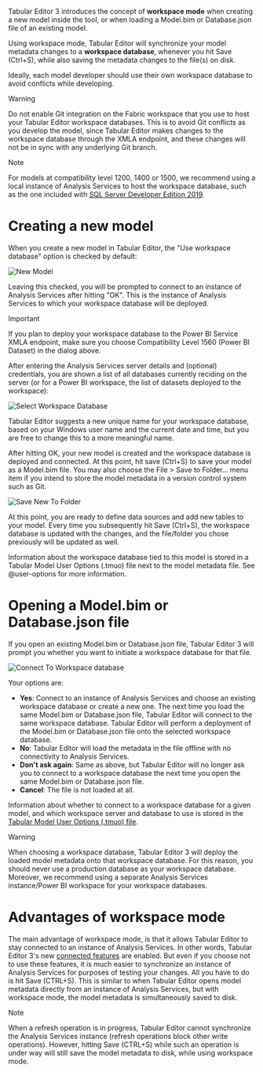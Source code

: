 ﻿Tabular Editor 3 introduces the concept of **workspace mode** when creating a new model inside the tool, or when loading a Model.bim or Database.json file of an existing model.

Using workspace mode, Tabular Editor will synchronize your model metadata changes to a **workspace database**, whenever you hit Save (Ctrl+S), while also saving the metadata changes to the file(s) on disk.

Ideally, each model developer should use their own workspace database to avoid conflicts while developing.

> [!WARNING]
> Do not enable Git integration on the Fabric workspace that you use to host your Tabular Editor workspace databases. This is to avoid Git conflicts as you develop the model, since Tabular Editor makes changes to the workspace database through the XMLA endpoint, and these changes will not be in sync with any underlying Git branch. 

> [!NOTE]
> For models at compatibility level 1200, 1400 or 1500, we recommend using a local instance of Analysis Services to host the workspace database, such as the one included with [SQL Server Developer Edition 2019](https://www.microsoft.com/en-us/sql-server/sql-server-downloads).

# Creating a new model

When you create a new model in Tabular Editor, the "Use workspace database" option is checked by default:

![New Model](~/assets/images/new-model.png)

Leaving this checked, you will be prompted to connect to an instance of Analysis Services after hitting "OK". This is the instance of Analysis Services to which your workspace database will be deployed.

> [!IMPORTANT]
> If you plan to deploy your workspace database to the Power BI Service XMLA endpoint, make sure you choose Compatibility Level 1560 (Power BI Dataset) in the dialog above.

After entering the Analysis Services server details and (optional) credentials, you are shown a list of all databases currently reciding on the server (or for a Power BI workspace, the list of datasets deployed to the workspace):

![Select Workspace Database](~/assets/images/select-workspace-database.png)

Tabular Editor suggests a new unique name for your workspace database, based on your Windows user name and the current date and time, but you are free to change this to a more meaningful name.

After hitting OK, your new model is created and the workspace database is deployed and connected. At this point, hit save (Ctrl+S) to save your model as a Model.bim file. You may also choose the File > Save to Folder... menu item if you intend to store the model metadata in a version control system such as Git.

![Save New To Folder](~/assets/images/save-new-to-folder.png)

At this point, you are ready to define data sources and add new tables to your model. Every time you subsequently hit Save (Ctrl+S), the workspace database is updated with the changes, and the file/folder you chose previously will be updated as well.

Information about the workspace database tied to this model is stored in a Tabular Model User Options (.tmuo) file next to the model metadata file. See @user-options for more information.

# Opening a Model.bim or Database.json file

If you open an existing Model.bim or Database.json file, Tabular Editor 3 will prompt you whether you want to initiate a workspace database for that file.

![Connect To Workspace database](~/assets/images/connect-to-wsdb.png)

Your options are:

- **Yes**: Connect to an instance of Analysis Services and choose an existing workspace database or create a new one. The next time you load the same Model.bim or Database.json file, Tabular Editor will connect to the same workspace database. Tabular Editor will perform a deployment of the Model.bim or Database.json file onto the selected workspace database.
- **No**: Tabular Editor will load the metadata in the file offline with no connectivity to Analysis Services.
- **Don't ask again**: Same as above, but Tabular Editor will no longer ask you to connect to a workspace database the next time you open the same Model.bim or Database.json file.
- **Cancel**: The file is not loaded at all.

Information about whether to connect to a workspace database for a given model, and which workspace server and database to use is stored in the [Tabular Model User Options (.tmuo) file](xref:user-options).

> [!WARNING]
> When choosing a workspace database, Tabular Editor 3 will deploy the loaded model metadata onto that workspace database. For this reason, you should never use a production database as your workspace database. Moreover, we recommend using a separate Analysis Services instance/Power BI workspace for your workspace databases. 

# Advantages of workspace mode

The main advantage of workspace mode, is that it allows Tabular Editor to stay connected to an instance of Analysis Services. In other words, Tabular Editor 3's new [connected features](xref:migrate-from-te2#connected-features) are enabled. But even if you choose not to use these features, it is much easier to synchronize an instance of Analysis Services for purposes of testing your changes. All you have to do is hit Save (CTRL+S). This is similar to when Tabular Editor opens model metadata directly from an instance of Analysis Services, but with workspace mode, the model metadata is simultaneously saved to disk.

> [!NOTE]
> When a refresh operation is in progress, Tabular Editor cannot synchronize the Analysis Services instance (refresh operations block other write operations). However, hitting Save (CTRL+S) while such an operation is under way will still save the model metadata to disk, while using workspace mode.

